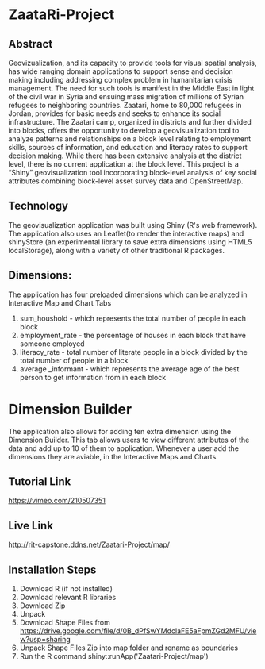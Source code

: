 # ZaataRi-Project
## Abstract
Geovizualization, and its capacity  to provide tools for visual spatial  analysis, has wide ranging domain applications to support sense and decision making including addressing complex problem in humanitarian crisis management.   The need for such tools is manifest in the Middle East in light of the civil war in Syria and ensuing mass migration of millions of Syrian refugees to neighboring countries.  Zaatari, home to 80,000 refugees in Jordan, provides for basic needs and seeks to enhance its social infrastructure.  The Zaatari camp, organized in districts and further divided into blocks, offers the opportunity to develop a geovisualization tool to analyze  patterns and relationships  on a block level relating to employment skills, sources of information, and education and literacy rates to support decision making. While there has been extensive analysis at the district level, there is no current application at the block level. This project is a “Shiny” geovisualization tool incorporating block-level analysis of key social attributes combining block-level asset survey data and OpenStreetMap.

## Technology
The geovisualization application was built using Shiny (R's web framework). The application also uses an Leaflet(to render the interactive maps) and shinyStore (an experimental library to save extra dimensions using HTML5 localStorage), along with a variety of other traditional R packages.

## Dimensions:
 The application has four preloaded dimensions which can be analyzed in Interactive Map and Chart Tabs
  1) sum_houshold - which represents the total number of people in each block
  2) employment_rate - the percentage of houses in each block that have someone employed
  3) literacy_rate - total number of literate people in a block divided by the total number of people in a block
  4) average _informant - which represents the average age of the best person to get information from in each block

# Dimension Builder
The application also allows for adding ten extra dimension using the Dimension Builder. This tab allows users to view different attributes of the data and add up to 10 of them to application. Whenever a user add the dimensions they are aviable, in the Interactive Maps and Charts.

## Tutorial Link
https://vimeo.com/210507351

## Live Link
http://rit-capstone.ddns.net/Zaatari-Project/map/


## Installation Steps
1) Download R (if not installed)
2) Download relevant R libraries
3) Download Zip
4) Unpack
5) Download Shape Files from https://drive.google.com/file/d/0B_dPfSwYMdclaFE5aFpmZGd2MFU/view?usp=sharing
6) Unpack Shape Files Zip into map folder and rename as boundaries
7) Run the R command shiny::runApp('Zaatari-Project/map')
